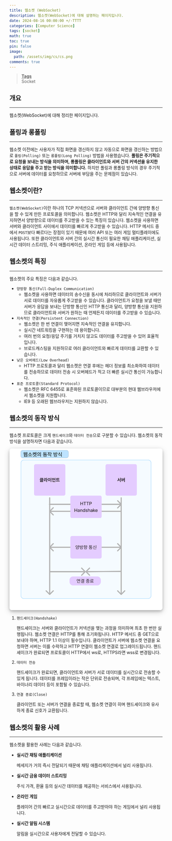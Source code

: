 ```yaml
---
title: 웹소켓 (WebSocket)
description: 웹소켓(WebSocket)에 대해 설명하는 페이지입니다.
date: 2024-08-16 00:00:00 +/-TTTT
categories: [Computer Science]
tags: [socket]
math: true
toc: true
pin: false
image:
  path: /assets/img/cs/cs.png
comments: true
---
```


<blockquote class="prompt-info"><p><strong><u>Tags</u></strong> <br />
Socket</p></blockquote>

## 개요

<hr />

웹소켓(WebSocket)에 대해 정리한 페이지입니다.

## 폴링과 롱폴링

<hr />

웹소켓 이전에는 사용자가 직접 화면을 갱신하지 않고 자동으로 화면을 갱신하는 방법으로 `폴링(Polling)` 또는 `롱폴링(Long Polling)` 방법을 사용했습니다. **폴링은 주기적으로 요청을 보내는 방식을 의미하며, 롱폴링은 클라이언트와 서버 간의 커넥션을 유지한 상태로 응답을 주고 받는 방식을 의미합니다.** 하지만 폴링과 롱폴링 방식의 경우 주기적으로 서버에 데이터를 요청하므로 서버에 부담을 주는 문제점이 있습니다.

## 웹소켓이란?

<hr />

`웹소켓(WebSocket)`이란 하나의 TCP 커넥션으로 서버와 클라이언트 간에 양방향 통신을 할 수 있게 만든 프로토콜을 의미합니다. 웹소켓은 HTTP와 달리 지속적인 연결을 유지하면서 양방향으로 데이터를 주고받을 수 있는 특징이 있습니다. 웹소켓을 사용하면 서버와 클라이언트 사이에서 데이터를 빠르게 주고받을 수 있습니다. HTTP 메서드 중에서 `POST`보다 빠르다는 장점이 있기 때문에 여러 API 또는 여러 게임 멀티플레이에도 사용됩니다. 또한 클라이언트와 서버 간의 실시간 통신이 필요한 채팅 애플리케이션, 실시간 데이터 스트리밍, 주식 애플리케이션, 온라인 게임 등에 사용됩니다.

## 웹소켓의 특징

<hr />

웹소켓의 주요 특징은 다음과 같습니다.

- `양방향 통신(Full-Duplex Communication)`
  - 웹소켓을 사용하면 데이터의 송수신을 동시에 처리하므로 클라이언트와 서버가 서로 데이터를 자유롭게 주고받을 수 있습니다. 클라이언트가 요청을 보낼 때만 서버가 응답을 보내는 단방향 통신인 HTTP 통신과 달리, 양방향 통신을 지원하므로 클라이언트와 서버가 원하는 때 언제든지 데이터를 주고받을 수 있습니다.
- `지속적인 연결(Persistent Connection)`
  - 웹소켓은 한 번 연결이 맺어지면 지속적인 연결을 유지합니다.
  - 실시간 네트워킹을 구현하는 데 용이합니다.
  - 여러 번의 요청/응답 주기를 거치지 않고도 데이터를 주고받을 수 있어 효율적입니다.
  - 브로드캐스팅을 지원하므로 여러 클라이언트와 빠르게 데이터를 교환할 수 있습니다.
- `낮은 오버헤드(Low Overhead)`
  - HTTP 프로토콜과 달리 웹소켓은 연결 후에는 헤더 정보를 최소화하여 데이터를 전송하므로 데이터 전송 시 오버헤드가 적고 더 빠른 실시간 통신이 가능합니다.
- `표준 프로토콜(Standard Protocol)`
  - 웹소켓은 RFC 6455로 표준화된 프로토콜이므로 대부분의 현대 웹브라우저에서 웹소켓을 지원합니다.
  - IE9 등 오래된 웹브라우저는 지원하지 않습니다.

## 웹소켓의 동작 방식

<hr />

웹소켓 프로토콜은 크게 `핸드셰이크`와 `데이터 전송`으로 구분할 수 있습니다. 웹소켓의 동작 방식을 설명하자면 다음과 같습니다.

<img src="/assets/img/cs/websocket/pic1.png" alt="pic1" style="box-shadow: 0 4px 8px 0 rgba(0, 0, 0, 0.2), 0 6px 20px 0 rgba(0, 0, 0, 0.19); border-radius: 0.5rem"/>

1. `핸드셰이크(Handshake)`

   핸드셰이크는 서버와 클라이언트가 커넥션을 맺는 과정을 의미하며 최초 한 번만 실행됩니다. 웹소켓 연결은 HTTP를 통해 초기화됩니다. HTTP 메서드 중 GET으로 보내야 하며, HTTP 1.1 이상이 필수입니다. 클라이언트가 서버에 웹소켓 연결을 요청하면 서버는 이를 수락하고 HTTP 연결이 웹소켓 연결로 업그레이드됩니다. 핸드셰이크가 완료되면 프로토콜이 HTTP에서 ws로, HTTPS라면 wss로 변경됩니다.

2. `데이터 전송`

   핸드셰이크가 완료되면, 클라이언트와 서버가 서로 데이터를 실시간으로 전송할 수 있게 됩니다. 데이터를 프레임이라는 작은 단위로 전송되며, 각 프레임에는 텍스트, 바이너리 데이터 등이 포함될 수 있습니다.

3. `연결 종료(Close)`

   클라이언트 또는 서버가 연결을 종료할 때, 웹소켓 연결이 히며 핸드셰이크와 유사하게 종료 신호가 교환됩니다.

## 웹소켓의 활용 사례

<hr />

웹소켓을 활용한 사례는 다음과 같습니다.

- <b>실시간 채팅 애플리케이션</b>

  메세지가 거의 즉시 전달되기 때문에 채팅 애플리케이션에서 널리 사용됩니다.

- <b>실시간 금융 데이터 스트리밍</b>

  주식 가격, 환율 등의 실시간 데이터를 제공하는 서비스에서 사용됩니다.

- <b>온라인 게임</b>

  플레이어 간의 빠르고 실시간으로 데이터를 주고받아야 하는 게임에서 널리 사용됩니다.

- <b>실시간 알림 시스템</b>

  알림을 실시간으로 사용자에게 전달할 수 있습니다.
